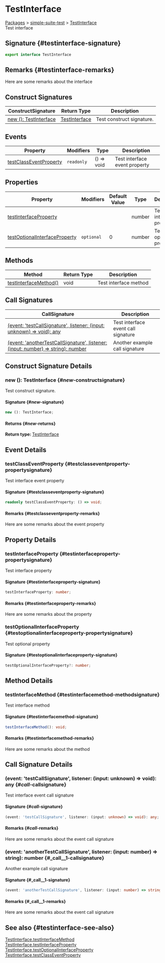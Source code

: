 # TestInterface

[Packages](./) > [simple-suite-test](./simple-suite-test) > [TestInterface](./simple-suite-test/testinterface-interface)  
Test interface  

## Signature {#testinterface-signature}

```typescript
export interface TestInterface
```

## Remarks {#testinterface-remarks}

Here are some remarks about the interface  

## Construct Signatures


| ConstructSignature | Return Type | Description |
|  --- | --- | --- |
|  [new (): TestInterface](./simple-suite-test/testinterface-interface#_new_-constructsignature) | [TestInterface](./simple-suite-test/testinterface-interface) | Test construct signature. |

## Events


| Property | Modifiers | Type | Description |
|  --- | --- | --- | --- |
|  [testClassEventProperty](./simple-suite-test/testinterface-interface#testclasseventproperty-propertysignature) | <code>readonly</code> | () => void | Test interface event property |

## Properties


| Property | Modifiers | Default Value | Type | Description |
|  --- | --- | --- | --- | --- |
|  [testInterfaceProperty](./simple-suite-test/testinterface-interface#testinterfaceproperty-propertysignature) |  |  | number | Test interface property |
|  [testOptionalInterfaceProperty](./simple-suite-test/testinterface-interface#testoptionalinterfaceproperty-propertysignature) | <code>optional</code> | 0 | number | Test optional property |

## Methods


| Method | Return Type | Description |
|  --- | --- | --- |
|  [testInterfaceMethod()](./simple-suite-test/testinterface-interface#testinterfacemethod-methodsignature) | void | Test interface method |

## Call Signatures


| CallSignature | Description |
|  --- | --- |
|  [(event: 'testCallSignature', listener: (input: unknown) =&gt; void): any](./simple-suite-test/testinterface-interface#_call_-callsignature) | Test interface event call signature |
|  [(event: 'anotherTestCallSignature', listener: (input: number) =&gt; string): number](./simple-suite-test/testinterface-interface#_call__1-callsignature) | Another example call signature |

## Construct Signature Details

### new (): TestInterface {#_new_-constructsignature}

Test construct signature.  

#### Signature {#_new_-signature}

```typescript
new (): TestInterface;
```

#### Returns {#_new_-returns}

<b>Return type: </b>[TestInterface](./simple-suite-test/testinterface-interface)  

## Event Details

### testClassEventProperty {#testclasseventproperty-propertysignature}

Test interface event property  

#### Signature {#testclasseventproperty-signature}

```typescript
readonly testClassEventProperty: () => void;
```

#### Remarks {#testclasseventproperty-remarks}

Here are some remarks about the event property  

## Property Details

### testInterfaceProperty {#testinterfaceproperty-propertysignature}

Test interface property  

#### Signature {#testinterfaceproperty-signature}

```typescript
testInterfaceProperty: number;
```

#### Remarks {#testinterfaceproperty-remarks}

Here are some remarks about the property  

### testOptionalInterfaceProperty {#testoptionalinterfaceproperty-propertysignature}

Test optional property  

#### Signature {#testoptionalinterfaceproperty-signature}

```typescript
testOptionalInterfaceProperty?: number;
```

## Method Details

### testInterfaceMethod {#testinterfacemethod-methodsignature}

Test interface method  

#### Signature {#testinterfacemethod-signature}

```typescript
testInterfaceMethod(): void;
```

#### Remarks {#testinterfacemethod-remarks}

Here are some remarks about the method  

## Call Signature Details

### (event: 'testCallSignature', listener: (input: unknown) => void): any {#_call_-callsignature}

Test interface event call signature  

#### Signature {#_call_-signature}

```typescript
(event: 'testCallSignature', listener: (input: unknown) => void): any;
```

#### Remarks {#_call_-remarks}

Here are some remarks about the event call signature  

### (event: 'anotherTestCallSignature', listener: (input: number) => string): number {#_call__1-callsignature}

Another example call signature  

#### Signature {#_call__1-signature}

```typescript
(event: 'anotherTestCallSignature', listener: (input: number) => string): number;
```

#### Remarks {#_call__1-remarks}

Here are some remarks about the event call signature  

## See also {#testinterface-see-also}

[TestInterface.testInterfaceMethod](./simple-suite-test/testinterface-interface#testinterfacemethod-methodsignature)  
[TestInterface.testInterfaceProperty](./simple-suite-test/testinterface-interface#testinterfaceproperty-propertysignature)  
[TestInterface.testOptionalInterfaceProperty](./simple-suite-test/testinterface-interface#testoptionalinterfaceproperty-propertysignature)  
[TestInterface.testClassEventProperty](./simple-suite-test/testinterface-interface#testclasseventproperty-propertysignature)  

